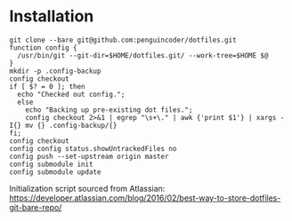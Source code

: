 # Installation

    git clone --bare git@github.com:penguincoder/dotfiles.git
    function config {
      /usr/bin/git --git-dir=$HOME/dotfiles.git/ --work-tree=$HOME $@
    }
    mkdir -p .config-backup
    config checkout
    if [ $? = 0 ]; then
      echo "Checked out config.";
      else
        echo "Backing up pre-existing dot files.";
        config checkout 2>&1 | egrep "\s+\." | awk {'print $1'} | xargs -I{} mv {} .config-backup/{}
    fi;
    config checkout
    config config status.showUntrackedFiles no
    config push --set-upstream origin master
    config submodule init
    config submodule update

Initialization script sourced from Atlassian: https://developer.atlassian.com/blog/2016/02/best-way-to-store-dotfiles-git-bare-repo/
